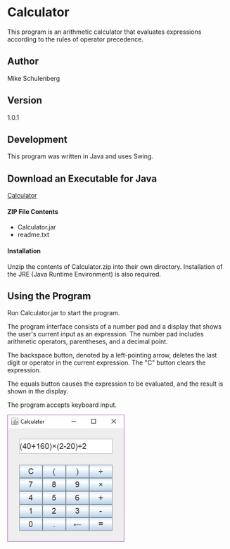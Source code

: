 # Calculator
This program is an arithmetic calculator that evaluates expressions according to the rules of operator precedence.

## Author
Mike Schulenberg

## Version
1.0.1

## Development
This program was written in Java and uses Swing.

## Download an Executable for Java
[Calculator](https://www.dropbox.com/s/nacbfwpfjc0npli/Calculator.zip?dl=1)

#### ZIP File Contents
- Calculator.jar
- readme.txt

#### Installation
Unzip the contents of Calculator.zip into their own directory. Installation of the JRE (Java Runtime Environment) is also required.

## Using the Program
Run Calculator.jar to start the program.

The program interface consists of a number pad and a display that shows the user's current input as an expression. The number pad includes arithmetic operators, parentheses, and a decimal point. 

The backspace button, denoted by a left-pointing arrow, deletes the last digit or operator in the current expression. The "C" button clears the expression.

The equals button causes the expression to be evaluated, and the result is shown in the display.

The program accepts keyboard input.

![alt text](https://github.com/MikeSchulenberg/Calculator/blob/master/Calculator-img.JPG)
